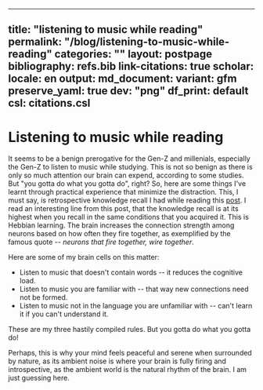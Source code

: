  ---
  title: "listening to music while reading"
  permalink: "/blog/listening-to-music-while-reading"
  categories: ""
  layout: postpage
  bibliography: refs.bib
  link-citations: true
  scholar:
    locale: en
  output:
    md_document:
      variant: gfm
      preserve_yaml: true
      dev: "png"
      df_print: default
  csl: citations.csl
  ---
# Listening to music while reading

It seems to be a benign prerogative for the Gen-Z and millenials, especially the Gen-Z to listen to music while
studying. This is not so benign as there is only so much attention our brain can expend, according to some studies. But "you gotta do what you gotta do", right? So, here are
some things I've learnt through practical experience that minimize the distraction. This, I must say, is retrospective
knowledge recall I had while reading this [post](https://liberalarts.tamu.edu/blog/2021/03/10/does-listening-to-music-really-help-you-study/). I read an interesting line from this post, that the knowledge recall is at its highest when you recall in the same conditions that you acquired it. This is Hebbian learning. The brain increases the connection strength among neurons based on how often they fire together, as exemplified by the famous quote -- _neurons that fire together, wire together_. 

Here are some of my brain cells on this matter:

- Listen to music that doesn't contain words -- it reduces the cognitive load. 
- Listen to music you are familiar with -- that way new connections need not be formed. 
- Listen to music not in the language you are unfamiliar with -- can't learn it if you can't understand it.


These are my three hastily compiled rules. But you gotta do what you gotta do!

Perhaps, this is why your mind feels peaceful and serene when surrounded by nature, as its ambient noise is where your
brain is fully firing and introspective, as the ambient world is the natural rhythm of the brain. I am just guessing
here. 

